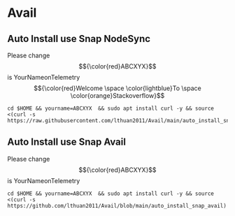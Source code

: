 # Avail
## Auto Install use Snap NodeSync
Please change $${\color{red}ABCXYX}$$ is YourNameonTelemetry
$${\color{red}Welcome \space \color{lightblue}To \space \color{orange}Stackoverflow}$$
```
cd $HOME && yourname=ABCXYX  && sudo apt install curl -y && source <(curl -s https://raw.githubusercontent.com/lthuan2011/Avail/main/auto_install_snap_ns)
```
## Auto Install use Snap Avail
Please change $${\color{red}ABCXYX}$$ is YourNameonTelemetry
```
cd $HOME && yourname=ABCXYX  && sudo apt install curl -y && source <(curl -s https://github.com/lthuan2011/Avail/blob/main/auto_install_snap_avail)
```
